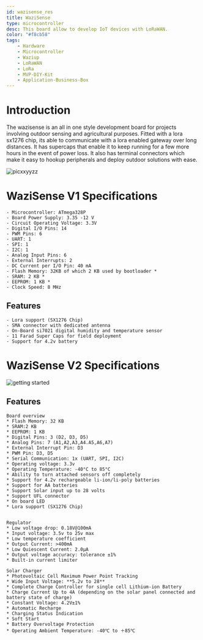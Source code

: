 ```yaml
---
id: wazisense_res
title: WaziSense
type: microcontroller
desc: This board allow to develop IoT devices with LoRaWAN.
color: "#f8cb58"
tags:
    - Hardware
    - Microcontroller
    - Waziup
    - LoRaWAN
    - LoRa
    - MVP-DIY-Kit
    - Application-Business-Box
---
```


# Introduction
The wazisense is an all in one style development board for projects involving outdoor sensing and agricultural purposes. Fitted with a lora sx1276 chip, its able to communicate with a lora enabled gateway over long distances. It has supercaps that enable it to keep running for a few more hours in the event of power loss. It also has terminal connectors which make it easy to hookup peripherals and deploy outdoor solutions with ease.

![picxxyyzz](img/pic1.png)

# WaziSense V1 Specifications

    - Microcontroller: ATmega328P
    - Board Power Supply: 3.35 -12 V
    - Circuit Operating Voltage: 3.3V
    - Digital I/O Pins: 14
    - PWM Pins: 6
    - UART: 1
    - SPI: 1
    - I2C: 1
    - Analog Input Pins: 6
    - External Interrupts: 2
    - DC Current per I/O Pin: 40 mA
    - Flash Memory: 32KB of which 2 KB used by bootloader *
    - SRAM: 2 KB *
    - EEPROM: 1 KB *
    - Clock Speed: 8 MHz

## Features
    - Lora support (SX1276 Chip)
    - SMA connector with dedicated antenna
    - On-Board si7021 digital humidity and temperature sensor
    - 11 Farad Super Caps for field deployment
    - Support for 4.2v battery

# WaziSense V2 Specifications

![getting started](img/gettingstarted.png "image_tooltip")

## Features

    Board overview
    * Flash Memory: 32 KB
    * SRAM:2 KB
    * EEPROM: 1 KB
    * Digital Pins: 3 (D2, D3, D5)
    * Analog Pins: 7 (A1,A2,A3,A4.A5,A6,A7)
    * External Interrupt Pin: D3
    * PWM Pin: D3, D5
    * Serial Communication: 1x (UART, SPI, I2C)
    * Operating voltage: 3.3v
    * Operating Temperature: -40°C to 85°C
    * Ability to turn attached sensors off completely
    * Support for 4.2v rechargeable li-ion/li-poly batteries 
    * Support for AA batteries
    * Support Solar input up to 28 volts
    * Support UFL connector
    * On board LED
    * Lora support (SX1276 Chip)


    Regulator
    * Low voltage drop: 0.18V@100mA
    * Input voltage: 3.5v to 25v max
    * Low temperature coefficient
    * Output Current: >400mA
    * Low Quiescent Current: 2.0µA
    * Output voltage accuracy: tolerance ±1%
    * Built-in current limiter

    Solar Charger
    * Photovoltaic Cell Maximum Power Point Tracking
    * Wide Input Voltage: **5.2v to 28**
    * Complete Charge Controller for single cell Lithium-ion Battery
    * Charge Current Up to 4A (depending on the solar panel connected and battery state of charge)
    * Constant Voltage: 4.2V±1%
    * Automatic Recharge
    * Charging Status Indication
    * Soft Start
    * Battery Overvoltage Protection
    * Operating Ambient Temperature: -40℃ to ＋85℃
